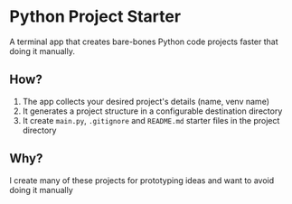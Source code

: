 # Python Project Starter

A terminal app that creates bare-bones Python code projects faster that doing it manually.

## How?

1. The app collects your desired project's details (name, venv name)
2. It generates a project structure in a configurable destination directory
3. It create `main.py`, `.gitignore` and `README.md` starter files in the project directory

## Why?

I create many of these projects for prototyping ideas and want to avoid doing it manually

